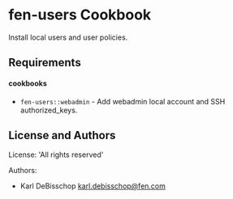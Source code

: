 fen-users Cookbook
==================
Install local users and user policies.


Requirements
------------
#### cookbooks
- `fen-users::webadmin` - Add webadmin local account and SSH authorized_keys.

License and Authors
-------------------
License: 'All rights reserved'

Authors:

* Karl DeBisschop <karl.debisschop@fen.com>
